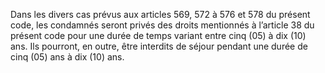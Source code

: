 Dans les divers cas prévus aux articles 569, 572 à 576 et 578 du présent code, les condamnés seront privés des droits mentionnés à l’article 38 du présent code pour une durée de temps variant entre cinq (05) à dix (10) ans. Ils pourront, en outre, être interdits de séjour pendant une durée de cinq (05) ans à dix (10) ans.
